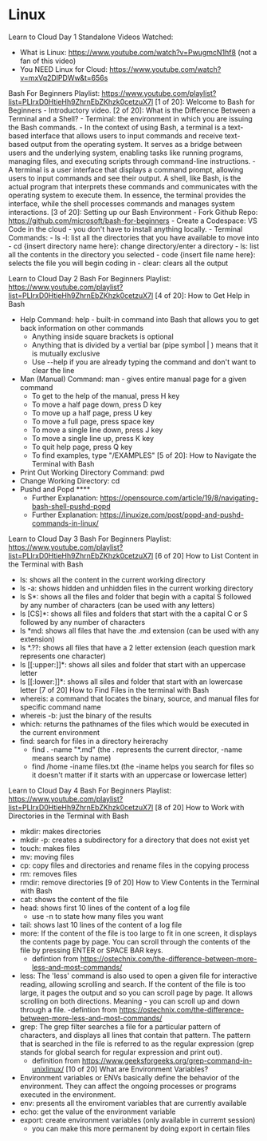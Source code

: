 # Linux
Learn to Cloud Day 1 
Standalone Videos Watched:
  - What is Linux: https://www.youtube.com/watch?v=PwugmcN1hf8 (not a fan of this video)
  - You NEED Linux for Cloud: https://www.youtube.com/watch?v=mxVq2DlPDWw&t=656s

Bash For Beginners Playlist: https://www.youtube.com/playlist?list=PLlrxD0HtieHh9ZhrnEbZKhzk0cetzuX7l
  [1 of 20]:  Welcome to Bash for Beginners
    - Introductory video. 
  [2 of 20]: What is the Difference Between a Terminal and a Shell?
    - Terminal: the environment in which you are issuing the Bash commands.
        - In the context of using Bash, a terminal is a text-based interface that allows users to input commands and receive text-based output from the operating system. It serves as a bridge between users and the underlying system, enabling tasks like running programs, managing files, and executing scripts through command-line instructions.
    - A terminal is a user interface that displays a command prompt, allowing users to input commands and see their output. A shell, like Bash, is the actual program that interprets these commands and communicates with the operating system to execute them. In essence, the terminal provides the interface, while the shell processes commands and manages system interactions.
  [3 of 20]: Setting up our Bash Environment
    - Fork Github Repo: https://github.com/microsoft/bash-for-beginners
    - Create a Codespace: VS Code in the cloud - you don't have to install anything locally. 
    - Terminal Commands:
      - ls -l: list all the directories that you have available to move into 
      - cd {insert directory name here}: change directory/enter a directory
      - ls: list all the contents in the directory you selected
      - code {insert file name here}: selects the file you will begin coding in
      - clear: clears all the output 



Learn to Cloud Day 2
Bash For Beginners Playlist: https://www.youtube.com/playlist?list=PLlrxD0HtieHh9ZhrnEbZKhzk0cetzuX7l
[4 of 20]: How to Get Help in Bash
  - Help Command: help - built-in command into Bash that allows you to get back information on other commands
    - Anything inside square brackets is optional
    - Anything that is divided by a vertial bar (pipe symbol | ) means that it is mutually exclusive
    - Use --help if you are already typing the command and don't want to clear the line
  - Man (Manual) Command: man - gives entire manual page for a given command
    - To get to the help of the manual, press H key
    - To move a half page down, press D key
    - To move up a half page, press U key
    - To move a full page, press space key
    - To move a single line down, press J key
    - To move a single line up, press K key
    - To quit help page, press Q key
    - To find examples, type "/EXAMPLES"
[5 of 20]: How to Navigate the Terminal with Bash
  - Print Out Working Directory Command: pwd
  - Change Working Directory: cd
  - Pushd and Popd ****
    - Further Explanation: https://opensource.com/article/19/8/navigating-bash-shell-pushd-popd
    - Further Explanation: https://linuxize.com/post/popd-and-pushd-commands-in-linux/

Learn to Cloud Day 3
Bash For Beginners Playlist: https://www.youtube.com/playlist?list=PLlrxD0HtieHh9ZhrnEbZKhzk0cetzuX7l
[6 of 20] How to List Content in the Terminal with Bash
  - ls: shows all the content in the current working directory
  - ls -a: shows hidden and unhidden files in the current working directory
  - ls S*: shows all the files and folder that begin with a capital S followed by any number of characters (can be used with any letters)
  - ls [CS]*: shows all files and folders that start with the a capital C or S followed by any number of characters
  - ls *md: shows all files that have the .md extension (can be used with any extension)
  - ls *.??: shows all files that have a 2 letter extension (each question mark represents one character)
  - ls [[:upper:]]*: shows all siles and folder that start with an uppercase letter
  - ls [[:lower:]]*: shows all siles and folder that start with an lowercase letter
[7 of 20] How to Find Files in the terminal with Bash
  - whereis: a command that locates the binary, source, and manual files for specific command name
  - whereis -b: just the binary of the results
  - which: returns the pathnames of the files which would be executed in the current environment
  - find: search for files in a directory heirerachy
    - find . -name "*.md" (the . represents the current director, -name means search by name)
    - find /home -iname files.txt (the -iname helps you search for files so it doesn't matter if it starts with an uppercase or lowercase letter)

Learn to Cloud Day 4
Bash For Beginners Playlist: https://www.youtube.com/playlist?list=PLlrxD0HtieHh9ZhrnEbZKhzk0cetzuX7l
[8 of 20] How to Work with Directories in the Terminal with Bash
  - mkdir: makes directories
  - mkdir -p: creates a subdirectory for a directory that does not exist yet
  - touch: makes files
  - mv: moving files
  - cp: copy files and directories and rename files in the copying process
  - rm: removes files
  - rmdir: remove directories
[9 of 20] How to View Contents in the Terminal with Bash
  - cat: shows the content of the file
  - head: shows first 10 lines of the content of a log file
    - use -n to state how many files you want
  - tail: shows last 10 lines of the content of a log file
  - more:  If the content of the file is too large to fit in one screen, it displays the contents page by page. You can scroll through the contents of the file by pressing ENTER or SPACE BAR keys.
      - defintion from https://ostechnix.com/the-difference-between-more-less-and-most-commands/
  - less: The 'less' command is also used to open a given file for interactive reading, allowing scrolling and search. If the content of the file is too large, it pages the output and so you can scroll page by page. It allows scrolling on both directions. Meaning - you can scroll up and down through a file.
      -defintion from https://ostechnix.com/the-difference-between-more-less-and-most-commands/
  - grep: The grep filter searches a file for a particular pattern of characters, and displays all lines that contain that pattern. The pattern that is searched in the file is referred to as the regular expression (grep stands for global search for regular expression and print out).
      - definition from https://www.geeksforgeeks.org/grep-command-in-unixlinux/
[10 of 20] What are Environment Variables?
  - Environment variables or ENVs basically define the behavior of the environment. They can affect the ongoing processes or programs executed in the environment.
  - env: presents all the enviroment variables that are currently available
  - echo: get the value of the environment variable
  - export: create environment variables (only available in curremt session)
      - you can make this more permanent by doing export in certain files

